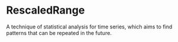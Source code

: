 # RescaledRange
A technique of statistical analysis for time series, which aims to find patterns that can be repeated in the future.
